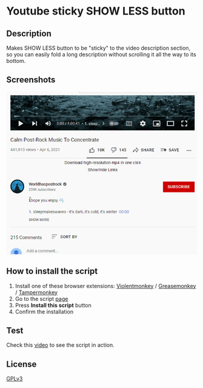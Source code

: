 # Youtube sticky SHOW LESS button

## Description

Makes SHOW LESS button to be "sticky" to the video description section, so you can easily fold a long description without scrolling it all the way to its bottom.

## Screenshots

![youtube sticky show less button](https://github.com/t1ml3arn-userscript-js/Youtube-sticky-SHOW-LESS-button/raw/master/youtube_sticky_show_less_button.gif)

## How to install the script

1. Install one of these browser extensions: [Violentmonkey](https://violentmonkey.github.io/get-it/) / [Greasemonkey](https://www.greasespot.net/) / [Tampermonkey](https://tampermonkey.net/)
2. Go to the script [page](https://greasyfork.org/scripts/446269-youtube-sticky-show-less-button)
3. Press **Install this script** button
4. Confirm the installation

## Test

Check this [video](https://www.youtube.com/watch?v=l8GQhLpYwXs) to see the script in action.

## License

[GPLv3](https://www.gnu.org/licenses/gpl-3.0-standalone.html)